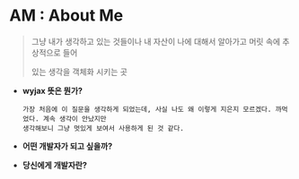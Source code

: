 # AM : About Me
> 그냥 내가 생각하고 있는 것들이나 내 자산이 나에 대해서 알아가고 머릿 속에 추상적으로 들어
>
> 있는 생각을 객체화 시키는 곳



- **wyjax 뜻은 뭔가?**

    ```
    가장 처음에 이 질문을 생각하게 되었는데, 사실 나도 왜 이렇게 지은지 모르겠다. 까먹었다. 계속 생각이 안났지만
    생각해보니 그냥 멋있게 보여서 사용하게 된 것 같다.
    ```

- **어떤 개발자가 되고 싶을까?**

- **당신에게 개발자란?**